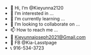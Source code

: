 - 👋 Hi, I’m @Kieyunna2120
- 👀 I’m interested in ...
- 🌱 I’m currently learning ...
- 💞️ I’m looking to collaborate on ...
- 📫 How to reach me ...
- 📧 Kieyunnajoseph2021@Gmail.com 
- 📍 FB @Kia-Lasstpage
- 📞 916-534-3723 
<!---

Kieyunna2120/Kieyunna2120 is a ✨ special ✨ repository because its `README.md` (this file) appears on your GitHub profile.
You can click the Preview link to take a look at your changes.
--->
